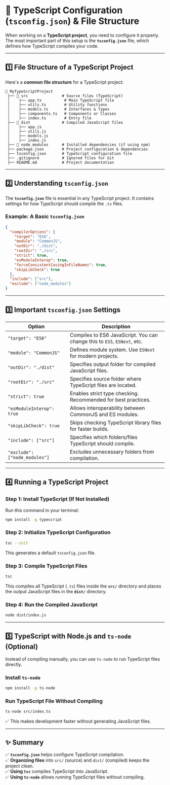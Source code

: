 # **🔹 TypeScript Configuration (`tsconfig.json`) & File Structure**  

When working on a **TypeScript project**, you need to configure it properly. The most important part of this setup is the **`tsconfig.json`** file, which defines how TypeScript compiles your code.

---

## **1️⃣ File Structure of a TypeScript Project**  

Here's a **common file structure** for a TypeScript project:

```
📂 MyTypeScriptProject
 ├── 📂 src               # Source files (TypeScript)
 │    ├── app.ts          # Main TypeScript file
 │    ├── utils.ts        # Utility functions
 │    ├── models.ts       # Interfaces & Types
 │    ├── components.ts   # Components or Classes
 │    ├── index.ts        # Entry file
 ├── 📂 dist              # Compiled JavaScript files
 │    ├── app.js
 │    ├── utils.js
 │    ├── models.js
 │    ├── index.js
 ├── 📂 node_modules      # Installed dependencies (if using npm)
 ├── package.json        # Project configuration & dependencies
 ├── tsconfig.json       # TypeScript configuration file
 ├── .gitignore          # Ignored files for Git
 ├── README.md           # Project documentation
```

---

## **2️⃣ Understanding `tsconfig.json`**
The **`tsconfig.json`** file is essential in any TypeScript project. It contains settings for how TypeScript should compile the `.ts` files.

### **Example: A Basic `tsconfig.json`**
```json
{
  "compilerOptions": {
    "target": "ES6",                
    "module": "CommonJS",            
    "outDir": "./dist",              
    "rootDir": "./src",              
    "strict": true,                  
    "esModuleInterop": true,         
    "forceConsistentCasingInFileNames": true,
    "skipLibCheck": true             
  },
  "include": ["src"],                
  "exclude": ["node_modules"]        
}
```

---

## **3️⃣ Important `tsconfig.json` Settings**
| **Option**              | **Description** |
|------------------------|----------------|
| `"target": "ES6"`      | Compiles to ES6 JavaScript. You can change this to `ES5`, `ESNext`, etc. |
| `"module": "CommonJS"` | Defines module system. Use `ESNext` for modern projects. |
| `"outDir": "./dist"`   | Specifies output folder for compiled JavaScript files. |
| `"rootDir": "./src"`   | Specifies source folder where TypeScript files are located. |
| `"strict": true`       | Enables strict type checking. Recommended for best practices. |
| `"esModuleInterop": true` | Allows interoperability between CommonJS and ES modules. |
| `"skipLibCheck": true` | Skips checking TypeScript library files for faster builds. |
| `"include": ["src"]`   | Specifies which folders/files TypeScript should compile. |
| `"exclude": ["node_modules"]` | Excludes unnecessary folders from compilation. |

---

## **4️⃣ Running a TypeScript Project**
### **Step 1: Install TypeScript (If Not Installed)**
Run this command in your terminal:
```sh
npm install -g typescript
```

### **Step 2: Initialize TypeScript Configuration**
```sh
tsc --init
```
This generates a default `tsconfig.json` file.

### **Step 3: Compile TypeScript Files**
```sh
tsc
```
This compiles all TypeScript (`.ts`) files inside the **`src/`** directory and places the output JavaScript files in the **`dist/`** directory.

### **Step 4: Run the Compiled JavaScript**
```sh
node dist/index.js
```

---

## **5️⃣ TypeScript with Node.js and `ts-node` (Optional)**
Instead of compiling manually, you can use `ts-node` to run TypeScript files directly.

### **Install `ts-node`**
```sh
npm install -g ts-node
```

### **Run TypeScript File Without Compiling**
```sh
ts-node src/index.ts
```
✅ This makes development faster without generating JavaScript files.

---

## **✨ Summary**
✅ **`tsconfig.json`** helps configure TypeScript compilation.  
✅ **Organizing files** into `src/` (source) and `dist/` (compiled) keeps the project clean.  
✅ **Using `tsc`** compiles TypeScript into JavaScript.  
✅ **Using `ts-node`** allows running TypeScript files without compiling.  